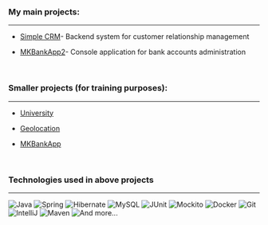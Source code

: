 ### My main projects:
---
- [Simple CRM](https://github.com/mat0714/simple-crm)- Backend system for customer relationship management

- [MKBankApp2](https://github.com/mat0714/mk-bank-2)- Console application for bank accounts administration

<br>

### Smaller projects (for training purposes):
---
- [University](https://github.com/mat0714/university)

- [Geolocation](https://github.com/mat0714/geolocation)

- [MKBankApp](https://github.com/mat0714/mk-bank)

<br>

### Technologies used in above projects
---
<img src="https://img.shields.io/badge/-JAVA-red" alt="Java" /> <img src="https://img.shields.io/badge/-SPRING-red" alt="Spring" /> <img src="https://img.shields.io/badge/-HIBERNATE-red" alt="Hibernate" /> <img src="https://img.shields.io/badge/-MYSQL-red" alt="MySQL" /> <img src="https://img.shields.io/badge/-JUNIT-orange" alt="JUnit" /> <img src="https://img.shields.io/badge/-MOCKITO-orange" alt="Mockito" /> <img src="https://img.shields.io/badge/-DOCKER-orange" alt="Docker" /> <img src="https://img.shields.io/badge/-GIT-yellow" alt="Git" /> <img src="https://img.shields.io/badge/-INTELLIJ-yellow" alt="IntelliJ" /> <img src="https://img.shields.io/badge/-MAVEN-yellow" alt="Maven" /> <img src="https://img.shields.io/badge/-AND MORE...-yellow" alt="And more..." />
